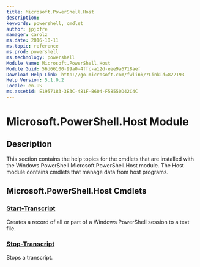 ```yaml
---
title: Microsoft.PowerShell.Host
description: 
keywords: powershell, cmdlet
author: jpjofre
manager: carolz
ms.date: 2016-10-11
ms.topic: reference
ms.prod: powershell
ms.technology: powershell
Module Name: Microsoft.PowerShell.Host
Module Guid: 56d66100-99a0-4ffc-a12d-eee9a6718aef
Download Help Link: http://go.microsoft.com/fwlink/?LinkId=822193
Help Version: 5.1.0.2
Locale: en-US
ms.assetid: E1957183-3E3C-481F-B604-F58550D42C4C
---
```


# Microsoft.PowerShell.Host Module
## Description
This section contains the help topics for the cmdlets that are installed with the Windows PowerShell Microsoft.PowerShell.Host module. The Host module contains cmdlets that manage data from host programs.

## Microsoft.PowerShell.Host Cmdlets
### [Start-Transcript](.\Start-Transcript.md)
Creates a record of all or part of a Windows PowerShell session to a text file.


### [Stop-Transcript](.\Stop-Transcript.md)
Stops a transcript.







